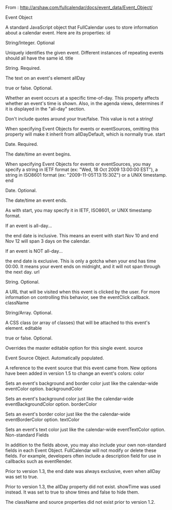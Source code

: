 From : http://arshaw.com/fullcalendar/docs/event_data/Event_Object/

Event Object

A standard JavaScript object that FullCalendar uses to store information about a calendar event. Here are its properties:
id 	

String/Integer. Optional

Uniquely identifies the given event. Different instances of repeating events should all have the same id.
title 	

String. Required.

The text on an event's element
allDay 	

true or false. Optional.

Whether an event occurs at a specific time-of-day. This property affects whether an event's time is shown. Also, in the agenda views, determines if it is displayed in the "all-day" section.

Don't include quotes around your true/false. This value is not a string!

When specifying Event Objects for events or eventSources, omitting this property will make it inherit from allDayDefault, which is normally true.
start 	

Date. Required.

The date/time an event begins.

When specifying Event Objects for events or eventSources, you may specify a string in IETF format (ex: "Wed, 18 Oct 2009 13:00:00 EST"), a string in ISO8601 format (ex: "2009-11-05T13:15:30Z") or a UNIX timestamp.
end 	

Date. Optional.

The date/time an event ends.

As with start, you may specify it in IETF, ISO8601, or UNIX timestamp format.

If an event is all-day...

the end date is inclusive. This means an event with start Nov 10 and end Nov 12 will span 3 days on the calendar.

If an event is NOT all-day...

the end date is exclusive. This is only a gotcha when your end has time 00:00. It means your event ends on midnight, and it will not span through the next day.
url 	

String. Optional.

A URL that will be visited when this event is clicked by the user. For more information on controlling this behavior, see the eventClick callback.
className 	

String/Array. Optional.

A CSS class (or array of classes) that will be attached to this event's element.
editable 	

true or false. Optional.

Overrides the master editable option for this single event.
source 	

Event Source Object. Automatically populated.

A reference to the event source that this event came from.
New options have been added in version 1.5 to change an event's colors:
color 	

Sets an event's background and border color just like the calendar-wide eventColor option.
backgroundColor 	

Sets an event's background color just like the calendar-wide eventBackgroundColor option.
borderColor 	

Sets an event's border color just like the the calendar-wide eventBorderColor option.
textColor 	

Sets an event's text color just like the calendar-wide eventTextColor option.
Non-standard Fields

In addition to the fields above, you may also include your own non-standard fields in each Event Object. FullCalendar will not modify or delete these fields. For example, developers often include a description field for use in callbacks such as eventRender.

Prior to version 1.3, the end date was always exclusive, even when allDay was set to true.

Prior to version 1.3, the allDay property did not exist. showTime was used instead. It was set to true to show times and false to hide them.

The className and source properties did not exist prior to version 1.2.

